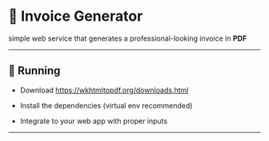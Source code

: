 # 🧾 Invoice Generator

simple web service that generates a professional-looking invoice in **PDF**

---

## 🚀 Running

* Download <a href="https://wkhtmltopdf.org/downloads.html">https://wkhtmltopdf.org/downloads.html<a>

* Install the dependencies (virtual env recommended)

* Integrate to your web app with proper inputs

---